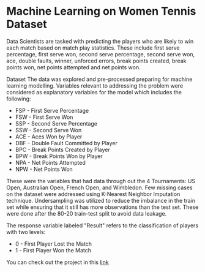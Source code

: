 # Machine Learning on Women Tennis Dataset

Data Scientists are tasked with predicting the players who are likely to win each match based on match play statistics. These include first serve percentage, first serve won, second serve percentage, second serve won, ace, double faults, winner, unforced errors, break points created, break points won, net points attempted and net points won.

Dataset
The data was explored and pre-processed preparing for machine learning modelling. Variables relevant to addressing the problem were considered as explanatory variables for the model which includes the following:

- FSP - First Serve Percentage
- FSW - First Serve Won
- SSP - Second Serve Percentage
- SSW - Second Serve Won
- ACE - Aces Won by Player
- DBF - Double Fault Committed by Player
- BPC - Break Points Created by Player
- BPW - Break Points Won by Player
- NPA - Net Points Attempted
- NPW - Net Points Won

These were the variables that had data through out the 4 Tournaments: US Open, Australian Open, French Open, and Wimbledon. Few missing cases on the dataset were addressed using K-Nearest Neighbor Imputation technique. Undersampling was utilized to reduce the imbalance in the train set while ensuring that it still has more observations than the test set. These were done after the 80-20 train-test split to avoid data leakage.

The response variable labeled "Result" refers to the classification of players with two levels:
- 0 - First Player Lost the Match
- 1 - First Player Won the Match

You can check out the project in this [link](https://github.com/Dcroix/Machine-Learning-on-Women-Tennis-Dataset/blob/main/Machine-Learning-on-Women-Tennis-Dataset.ipynb)
